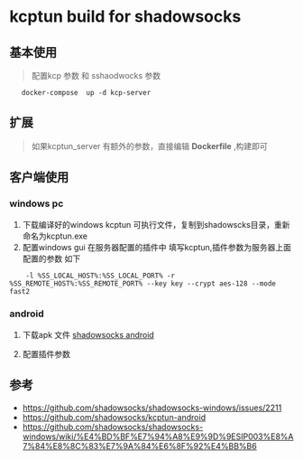 # kcptun build for shadowsocks


## 基本使用


>  配置kcp 参数 和 sshaodwocks 参数

 ```
    docker-compose  up -d kcp-server

 ```

## 扩展

> 如果kcptun_server 有额外的参数，直接编辑 **Dockerfile** ,构建即可

## 客户端使用


### windows pc

1. 下载编译好的windows kcptun 可执行文件，复制到shadowscks目录，重新命名为kcptun.exe  
2. 配置windows gui 在服务器配置的插件中  填写kcptun,插件参数为服务器上面配置的参数
如下

```
    -l %SS_LOCAL_HOST%:%SS_LOCAL_PORT% -r %SS_REMOTE_HOST%:%SS_REMOTE_PORT% --key key --crypt aes-128 --mode fast2
```

### android 

1. 下载apk 文件 [shadowsocks android](https://github.com/shadowsocks/kcptun-android)

2. 配置插件参数 

## 参考

- https://github.com/shadowsocks/shadowsocks-windows/issues/2211
- https://github.com/shadowsocks/kcptun-android
- https://github.com/shadowsocks/shadowsocks-windows/wiki/%E4%BD%BF%E7%94%A8%E9%9D%9ESIP003%E8%A7%84%E8%8C%83%E7%9A%84%E6%8F%92%E4%BB%B6
